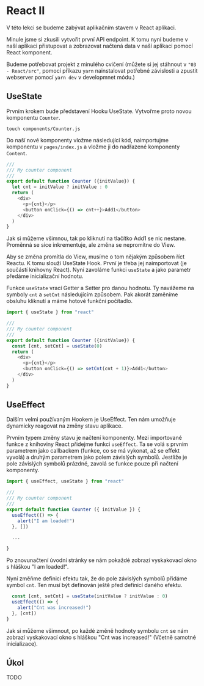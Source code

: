
# React II

V této lekci se budeme zabývat aplikačním stavem v React aplikaci.

Minule jsme si zkusili vytvořit první API endpoint. K tomu nyní budeme v naší aplikaci přistupovat a zobrazovat načtená data v naší aplikaci pomocí React komponent.

Budeme potřebovat projekt z minulého cvičení (můžete si jej stáhnout v `"03 - React/src"`, pomocí příkazu `yarn` nainstalovat potřebné závislosti a zpustit webserver pomocí `yarn dev` v developmnet módu.)

## UseState

Prvním krokem bude představení Hooku UseState. Vytvořme proto novou komponentu `Counter`.

```
touch components/Counter.js
```

Do naší nové komponenty vložme následující kód, naimportujme komponentu v `pages/index.js` a vložme ji do nadřazené komponenty `Content`.

```javascript
///
/// My counter component
///
export default function Counter ({initValue}) {
  let cnt = initValue ? initValue : 0
  return (
    <div>
      <p>{cnt}</p>
      <button onClick={() => cnt++}>Add1</button>
    </div>
  )
}
```

Jak si můžeme všimnou, tak po kliknutí na tlačítko Add1 se nic nestane. Proměnná se sice inkrementuje, ale změna se nepromítne do View.

Aby se změna promítla do View, musíme o tom nějakým způsobem říct Reactu. K tomu slouží UseState Hook. První je třeba jej naimportovat (je součástí knihovny React). Nyní zavoláme funkci `useState` a jako parametr předáme inicializační hodnotu.

Funkce `useState` vrací Getter a Setter pro danou hodnotu. Ty navážeme na symboly `cnt` a `setCnt` následujícím způsobem. Pak akorát zaměníme obsluhu kliknutí a máme hotové funkční počítadlo.
 
```javascript
import { useState } from "react"

///
/// My counter component
///
export default function Counter ({initValue}) {
  const [cnt, setCnt] = useState(0)
  return (
    <div>
      <p>{cnt}</p>
      <button onClick={() => setCnt(cnt + 1)}>Add1</button>
    </div>
  )
}

```

## UseEffect

Dalším velmi používaným Hookem je UseEffect. Ten nám umožňuje dynamicky reagovat na změny stavu aplikace. 

Prvním typem změny stavu je načtení komponenty. Mezi importované funkce z knihoviny React přidejme funkci `useEffect`. Ta se volá s prvním parametrem jako callbackem (funkce, co se má vykonat, až se effekt vyvolá) a druhým parametrem jako polem závislých symbolů. Jestliže je pole závislých symbolů prázdné, zavolá se funkce pouze při načtení komponenty.

```javascript
import { useEffect, useState } from "react"

///
/// My counter component
///
export default function Counter ({ initValue }) {
  useEffect(() => {
    alert("I am loaded!")
  }, [])

  ...

}
```

Po znovunačtení úvodní stránky se nám pokaždé zobrazí vyskakovací okno s hláškou "I am loaded!".

Nyní změňme definici efektu tak, že do pole závislých symbolů přidáme symbol `cnt`. Ten musí být definován ještě před definicí daného efektu.

```javascript
  const [cnt, setCnt] = useState(initValue ? initValue : 0)
  useEffect(() => {
    alert("Cnt was increased!")
  }, [cnt])
}
```

Jak si můžeme všimnout, po každé změně hodnoty symbolu `cnt` se nám zobrazí vyskakovací okno s hláškou "Cnt was increased!" (Včetně samotné inicializace).


## Úkol

TODO